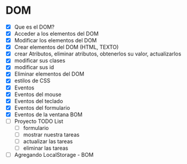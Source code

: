 # DOM

- [x] Que es el DOM?
- [x] Acceder a los elementos del DOM
- [x] Modificar los elementos del DOM
- [x] Crear elementos del DOM (HTML, TEXTO)
- [x] crear Atributos, eliminar atributos, obtenerlos su valor, actualizarlos
- [x] modificar sus clases
- [x] modificar sus id
- [x] Eliminar elementos del DOM
- [x] estilos de CSS
- [x] Eventos
- [x] Eventos del mouse
- [x] Eventos del teclado
- [x] Eventos del formulario
- [x] Eventos de la ventana BOM
- [ ] Proyecto TODO List
  - [ ] formulario
  - [ ] mostrar nuestra tareas
  - [ ] actualizar las tareas
  - [ ] eliminar las tareas
- [ ] Agregando LocalStorage - BOM
